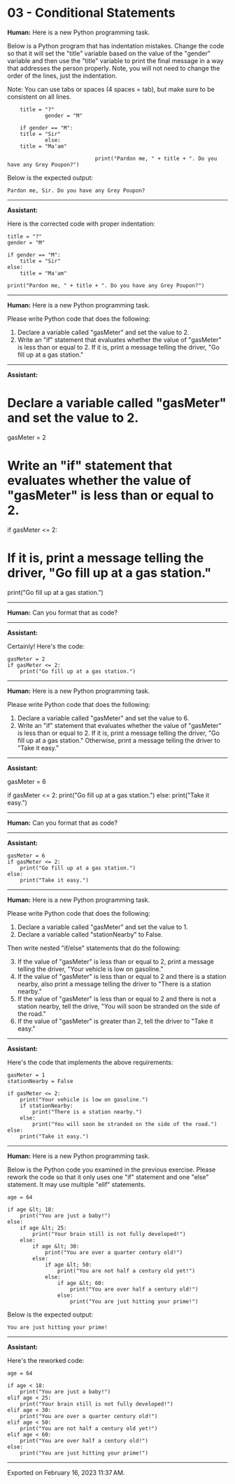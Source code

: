 # 03 - Conditional Statements

**Human:**
Here is a new Python programming task.

Below is a Python program that has indentation mistakes. Change the code so that it will set the "title" variable based on the value of the "gender" variable and then use the "title" variable to print the final message in a way that addresses the person properly. Note, you will not need to change the order of the lines, just the indentation.

Note: You can use tabs or spaces (4 spaces = tab), but make sure to be consistent on all lines.

        title = "?"
                gender = "M"

        if gender == "M":
        title = "Sir"
                else:
        title = "Ma'am"

                                print("Pardon me, " + title + ". Do you have any Grey Poupon?")

Below is the expected output:

    Pardon me, Sir. Do you have any Grey Poupon?

***

**Assistant:**

Here is the corrected code with proper indentation:

```
title = "?"
gender = "M"

if gender == "M":
    title = "Sir"
else:
    title = "Ma'am"

print("Pardon me, " + title + ". Do you have any Grey Poupon?")

```


***

**Human:**
Here is a new Python programming task.

Please write Python code that does the following:

1. Declare a variable called "gasMeter" and set the value to 2.
2. Write an "if" statement that evaluates whether the value of "gasMeter" is less than or equal to 2. If it is, print a message telling the driver, "Go fill up at a gas station."

***

**Assistant:**
# Declare a variable called "gasMeter" and set the value to 2.
gasMeter = 2
# Write an "if" statement that evaluates whether the value of "gasMeter" is less than or equal to 2.
if gasMeter &lt;= 2:
# If it is, print a message telling the driver, "Go fill up at a gas station."
print("Go fill up at a gas station.")


***

**Human:**
Can you format that as code?

***

**Assistant:**

Certainly! Here's the code:

```
gasMeter = 2
if gasMeter <= 2:
    print("Go fill up at a gas station.")

```


***

**Human:**
Here is a new Python programming task.

Please write Python code that does the following:

1. Declare a variable called "gasMeter" and set the value to 6.
2. Write an "if" statement that evaluates whether the value of "gasMeter" is less than or equal to 2. If it is, print a message telling the driver, "Go fill up at a gas station." Otherwise, print a message telling the driver to "Take it easy."

***

**Assistant:**

gasMeter = 6

if gasMeter &lt;= 2:
print("Go fill up at a gas station.")
else:
print("Take it easy.")


***

**Human:**
Can you format that as code?

***

**Assistant:**

```
gasMeter = 6
if gasMeter <= 2:
    print("Go fill up at a gas station.")
else:
    print("Take it easy.")

```


***

**Human:**
Here is a new Python programming task.

Please write Python code that does the following:

1. Declare a variable called "gasMeter" and set the value to 1.
2. Declare a variable called "stationNearby" to False.

Then write nested "if/else" statements that do the following:

3. If the value of "gasMeter" is less than or equal to 2, print a message telling the driver, "Your vehicle is low on gasoline."
4. If the value of "gasMeter" is less than or equal to 2 and there is a station nearby, also print a message telling the driver to "There is a station nearby."
5. If the value of "gasMeter" is less than or equal to 2 and there is not a station nearby, tell the drive, "You will soon be stranded on the side of the road."
6. If the value of "gasMeter" is greater than 2, tell the driver to "Take it easy."

***

**Assistant:**

Here's the code that implements the above requirements:

```
gasMeter = 1
stationNearby = False

if gasMeter <= 2:
    print("Your vehicle is low on gasoline.")
    if stationNearby:
        print("There is a station nearby.")
    else:
        print("You will soon be stranded on the side of the road.")
else:
    print("Take it easy.")

```


***

**Human:**
Here is a new Python programming task.

Below is the Python code you examined in the previous exercise. Please rework the code so that it only uses one "if" statement and one "else" statement. It may use multiple "elif" statements.

    age = 64

    if age &lt; 18:
        print("You are just a baby!")
    else:
        if age &lt; 25:
            print("Your brain still is not fully developed!")
        else:
            if age &lt; 30:
                print("You are over a quarter century old!")
            else:
                if age &lt; 50:
                    print("You are not half a century old yet!")
                else:
                    if age &lt; 60:
                        print("You are over half a century old!")
                    else:
                        print("You are just hitting your prime!")

Below is the expected output:

    You are just hitting your prime!

***

**Assistant:**

Here's the reworked code:

```
age = 64

if age < 18:
    print("You are just a baby!")
elif age < 25:
    print("Your brain still is not fully developed!")
elif age < 30:
    print("You are over a quarter century old!")
elif age < 50:
    print("You are not half a century old yet!")
elif age < 60:
    print("You are over half a century old!")
else:
    print("You are just hitting your prime!")

```


***

Exported on February 16, 2023 11:37 AM.